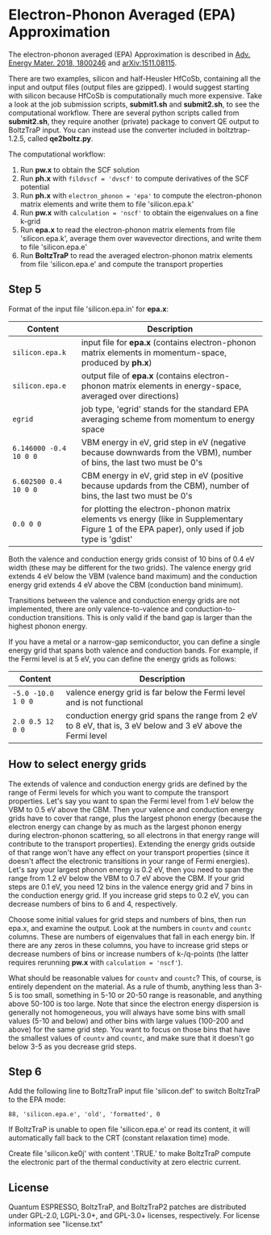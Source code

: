 # Electron-Phonon Averaged (EPA) Approximation

The electron-phonon averaged (EPA) Approximation is described in [Adv. Energy Mater. 2018, 1800246](https://doi.org/10.1002/aenm.201800246) and [arXiv:1511.08115](https://arxiv.org/abs/1511.08115).

There are two examples, silicon and half-Heusler HfCoSb, containing all the input and output files (output files are gzipped). I would suggest starting with silicon because HfCoSb is computationally much more expensive. Take a look at the job submission scripts, **submit1.sh** and **submit2.sh**, to see the computational workflow. There are several python scripts called from **submit2.sh**, they require another (private) package to convert QE output to BoltzTraP input. You can instead use the converter included in boltztrap-1.2.5, called **qe2boltz.py**.

The computational workflow:

1.  Run **pw.x** to obtain the SCF solution
2.  Run **ph.x** with `fildvscf = 'dvscf'` to compute derivatives of the SCF potential
3.  Run **ph.x** with `electron_phonon = 'epa'` to compute the electron-phonon matrix elements and write them to file 'silicon.epa.k'
4.  Run **pw.x** with `calculation = 'nscf'` to obtain the eigenvalues on a fine k-grid
5.  Run **epa.x** to read the electron-phonon matrix elements from file 'silicon.epa.k', average them over wavevector directions, and write them to file 'silicon.epa.e'
6.  Run **BoltzTraP** to read the averaged electron-phonon matrix elements from file 'silicon.epa.e' and compute the transport properties

## Step 5

Format of the input file 'silicon.epa.in' for **epa.x**:

| Content                | Description                                                                                                                                    |
|------------------------|------------------------------------------------------------------------------------------------------------------------------------------------|
| `silicon.epa.k`        | input file for **epa.x** (contains electron-phonon matrix elements in momentum-space, produced by **ph.x**)                                    |
| `silicon.epa.e`        | output file of **epa.x** (contains electron-phonon matrix elements in energy-space, averaged over directions)                                  |
| `egrid`                | job type, 'egrid' stands for the standard EPA averaging scheme from momentum to energy space                                                   |
| `6.146000 -0.4 10 0 0` | VBM energy in eV, grid step in eV (negative because downwards from the VBM), number of bins, the last two must be 0's                          |
| `6.602500 0.4 10 0 0`  | CBM energy in eV, grid step in eV (positive because updards from the CBM), number of bins, the last two must be 0's                            |
| `0.0 0 0`              | for plotting the electron-phonon matrix elements vs energy (like in Supplementary Figure 1 of the EPA paper), only used if job type is 'gdist' |

Both the valence and conduction energy grids consist of 10 bins of 0.4 eV width (these may be different for the two grids). The valence energy grid extends 4 eV below the VBM (valence band maximum) and the conduction energy grid extends 4 eV above the CBM (conduction band minimum).

Transitions between the valence and conduction energy grids are not implemented, there are only valence-to-valence and conduction-to-conduction transitions. This is only valid if the band gap is larger than the highest phonon energy.

If you have a metal or a narrow-gap semiconductor, you can define a single energy grid that spans both valence and conduction bands. For example, if the Fermi level is at 5 eV, you can define the energy grids as follows:

| Content                | Description                                                                                                                                    |
|------------------------|------------------------------------------------------------------------------------------------------------------------------------------------|
| `-5.0 -10.0 1 0 0`     | valence energy grid is far below the Fermi level and is not functional                                                                         |
| `2.0 0.5 12 0 0`       | conduction energy grid spans the range from 2 eV to 8 eV, that is, 3 eV below and 3 eV above the Fermi level                                   |

## How to select energy grids

The extends of valence and conduction energy grids are defined by the range of Fermi levels for which you want to compute the transport properties. Let's say you want to span the Fermi level from 1 eV below the VBM to 0.5 eV above the CBM. Then your valence and conduction energy grids have to cover that range, plus the largest phonon energy (because the electron energy can change by as much as the largest phonon energy during electron-phonon scattering, so all electrons in that energy range will contribute to the transport properties). Extending the energy grids outside of that range won't have any effect on your transport properties (since it doesn't affect the electronic transitions in your range of Fermi energies). Let's say your largest phonon energy is 0.2 eV, then you need to span the range from 1.2 eV below the VBM to 0.7 eV above the CBM. If your grid steps are 0.1 eV, you need 12 bins in the valence energy grid and 7 bins in the conduction energy grid. If you increase grid steps to 0.2 eV, you can decrease numbers of bins to 6 and 4, respectively.

Choose some initial values for grid steps and numbers of bins, then run epa.x, and examine the output. Look at the numbers in `countv` and `countc` columns. These are numbers of eigenvalues that fall in each energy bin. If there are any zeros in these columns, you have to increase grid steps or decrease numbers of bins or increase numbers of k-/q-points (the latter requires rerunning **pw.x** with `calculation = 'nscf'`).

What should be reasonable values for `countv` and `countc`? This, of course, is entirely dependent on the material. As a rule of thumb, anything less than 3-5 is too small, something in 5-10 or 20-50 range is reasonable, and anything above 50-100 is too large. Note that since the electron energy dispersion is generally not homogeneous, you will always have some bins with small values (5-10 and below) and other bins with large values (100-200 and above) for the same grid step. You want to focus on those bins that have the smallest values of `countv` and `countc`, and make sure that it doesn't go below 3-5 as you decrease grid steps.

## Step 6

Add the following line to BoltzTraP input file 'silicon.def' to switch BoltzTraP to the EPA mode:
```
88, 'silicon.epa.e', 'old', 'formatted', 0
```
If BoltzTraP is unable to open file 'silicon.epa.e' or read its content, it will automatically fall back to the CRT (constant relaxation time) mode.

Create file 'silicon.ke0j' with content '.TRUE.' to make BoltzTraP compute the electronic part of the thermal conductivity at zero electric current.

## License

Quantum ESPRESSO, BoltzTraP, and BoltzTraP2 patches are distributed under GPL-2.0, LGPL-3.0+, and GPL-3.0+ licenses, respectively. For license information see "license.txt"
